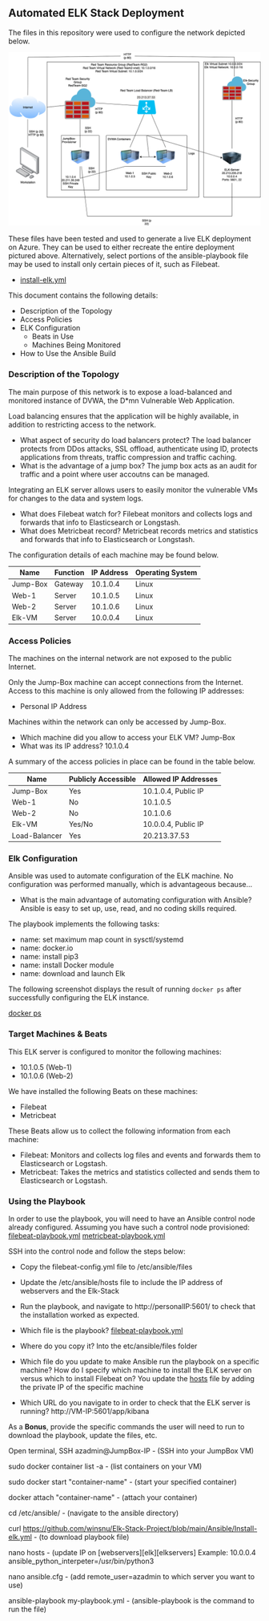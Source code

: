## Automated ELK Stack Deployment

The files in this repository were used to configure the network depicted below.

![Network Diagram](Diagrams/Cloud%20Security.drawio.png)

These files have been tested and used to generate a live ELK deployment on Azure. They can be used to either recreate the entire deployment pictured above. Alternatively, select portions of the ansible-playbook file may be used to install only certain pieces of it, such as Filebeat.

  - [install-elk.yml](Ansible/Install-elk.yml)

This document contains the following details:
- Description of the Topology
- Access Policies
- ELK Configuration
  - Beats in Use
  - Machines Being Monitored
- How to Use the Ansible Build


### Description of the Topology

The main purpose of this network is to expose a load-balanced and monitored instance of DVWA, the D*mn Vulnerable Web Application.

Load balancing ensures that the application will be highly available, in addition to restricting access to the network.
- What aspect of security do load balancers protect? 
    The load balancer protects from DDos attacks, SSL offload, authenticate using ID, protects applications from threats, traffic compression and traffic caching.
- What is the advantage of a jump box?
    The jump box acts as an audit for traffic and a point where user accoutns can be managed.

Integrating an ELK server allows users to easily monitor the vulnerable VMs for changes to the data and system logs.
- What does Filebeat watch for?
    Filebeat monitors and collects logs and forwards that info to Elasticsearch or Longstash.
- What does Metricbeat record?
    Metricbeat records metrics and statistics and forwards that info to Elasticsearch or Longstash.

The configuration details of each machine may be found below.

| Name     | Function | IP Address | Operating System |
|----------|----------|------------|------------------|
| Jump-Box | Gateway  | 10.1.0.4   | Linux            |
| Web-1    | Server   | 10.1.0.5   | Linux            |
| Web-2    | Server   | 10.1.0.6   | Linux            |
| Elk-VM   | Server   | 10.0.0.4   | Linux            |

### Access Policies

The machines on the internal network are not exposed to the public Internet. 

Only the Jump-Box machine can accept connections from the Internet. Access to this machine is only allowed from the following IP addresses:

- Personal IP Address

Machines within the network can only be accessed by Jump-Box.
- Which machine did you allow to access your ELK VM? 
    Jump-Box
- What was its IP address?
    10.1.0.4

A summary of the access policies in place can be found in the table below.

| Name          | Publicly Accessible | Allowed IP Addresses |
|---------------|---------------------|----------------------|
| Jump-Box      | Yes                 | 10.1.0.4, Public IP  |
| Web-1         | No                  | 10.1.0.5             |
| Web-2         | No                  | 10.1.0.6             |
| Elk-VM        | Yes/No              | 10.0.0.4, Public IP  |
| Load-Balancer | Yes                 | 20.213.37.53         |

### Elk Configuration

Ansible was used to automate configuration of the ELK machine. No configuration was performed manually, which is advantageous because...
- What is the main advantage of automating configuration with Ansible?
    Ansible is easy to set up, use, read, and no coding skills required.

The playbook implements the following tasks:
- name: set maximum map count in sysctl/systemd
- name: docker.io
- name: install pip3
- name: install Docker module
- name: download and launch Elk

The following screenshot displays the result of running `docker ps` after successfully configuring the ELK instance.

[docker ps](Linux/docker%20ps.png)

### Target Machines & Beats
This ELK server is configured to monitor the following machines:
- 10.1.0.5 (Web-1)
- 10.1.0.6 (Web-2)

We have installed the following Beats on these machines:
- Filebeat
- Metricbeat

These Beats allow us to collect the following information from each machine:
- Filebeat: Monitors and collects log files and events and forwards them to Elasticsearch or Logstash.
- Metricbeat: Takes the metrics and statistics collected and sends them to Elasticsearch or Logstash.

### Using the Playbook
In order to use the playbook, you will need to have an Ansible control node already configured. Assuming you have such a control node provisioned: 
[filebeat-playbook.yml](Ansible/filebeat-playbook.yml)
[metricbeat-playbook.yml](Ansible/metricbeat-playbook.yml)

SSH into the control node and follow the steps below:
- Copy the filebeat-config.yml file to /etc/ansible/files
- Update the /etc/ansible/hosts file to include the IP address of webservers and the Elk-Stack
- Run the playbook, and navigate to http://personalIP:5601/ to check that the installation worked as expected.

- Which file is the playbook? 
    [filebeat-playbook.yml](Ansible/filebeat-playbook.yml)
- Where do you copy it?
    Into the etc/ansible/files folder
- Which file do you update to make Ansible run the playbook on a specific machine? How do I specify which machine to install the ELK server on versus which to install Filebeat on?
    You update the [hosts](Ansible/hosts) file by adding the private IP of the specific machine
- Which URL do you navigate to in order to check that the ELK server is running?
    http://VM-IP:5601/app/kibana

As a **Bonus**, provide the specific commands the user will need to run to download the playbook, update the files, etc.

Open terminal, SSH azadmin@JumpBox-IP - (SSH into your JumpBox VM)

sudo docker container list -a - (list containers on your VM)

sudo docker start "container-name" - (start your specified container)

docker attach "container-name" - (attach your container)

cd /etc/ansible/ - (navigate to the ansible directory)

curl https://github.com/winsnu/Elk-Stack-Project/blob/main/Ansible/Install-elk.yml - (to download playbook file)

nano hosts - (update IP on [webservers][elk][elkservers] Example: 10.0.0.4 ansible_python_interpeter=/usr/bin/python3

nano ansible.cfg - (add remote_user=azadmin to which server you want to use)

ansible-playbook my-playbook.yml - (ansible-playbook is the command to run the file)
